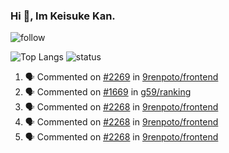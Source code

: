 ### Hi 👋, Im Keisuke Kan.

<!--
**9renpoto/9renpoto** is a ✨ _special_ ✨ repository because its `README.md` (this file) appears on your GitHub profile.

Here are some ideas to get you started:

- 🔭 I’m currently working on ...
- 🌱 I’m currently learning ...
- 👯 I’m looking to collaborate on ...
- 🤔 I’m looking for help with ...
- 💬 Ask me about ...
- 📫 How to reach me: ...
- 😄 Pronouns: ...
- ⚡ Fun fact: ...
-->

![follow](https://img.shields.io/github/followers/9renpoto?label=Follow&style=social)

![Top Langs](https://github-readme-stats.vercel.app/api/top-langs/?username=9renpoto&hide=html&layout=compact)
![status](https://github-readme-stats.vercel.app/api?username=9renpoto&show_icons=true&count_private=true&hide=issues,contribs)

<!--START_SECTION:activity-->
1. 🗣 Commented on [#2269](https://github.com/9renpoto/frontend/issues/2269) in [9renpoto/frontend](https://github.com/9renpoto/frontend)
2. 🗣 Commented on [#1669](https://github.com/g59/ranking/issues/1669) in [g59/ranking](https://github.com/g59/ranking)
3. 🗣 Commented on [#2268](https://github.com/9renpoto/frontend/issues/2268) in [9renpoto/frontend](https://github.com/9renpoto/frontend)
4. 🗣 Commented on [#2268](https://github.com/9renpoto/frontend/issues/2268) in [9renpoto/frontend](https://github.com/9renpoto/frontend)
5. 🗣 Commented on [#2268](https://github.com/9renpoto/frontend/issues/2268) in [9renpoto/frontend](https://github.com/9renpoto/frontend)
<!--END_SECTION:activity-->
